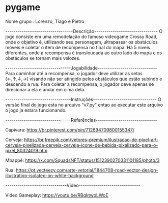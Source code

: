 # pygame

Nome grupo : Lorenzo, Tiago e Pietro

---------------------------------Descrição-------------------------------
O jogo consiste em uma remodelação do famoso videogame Crossy Road, onde o objetivo é, utilizando seu personagem, ultrapassar os obstáculos móveis e coletar o item de recompensa 
no final do mapa. Há 5 níveis diferentes, onde a recompensa é transloucada ao outro lado do mapa e os obstáculos se tornam mais velozes.


--------------------------------Jogabilidade-----------------------------
Para caminhar até a recompensa, o jogador deve utilizar as setas (←,↑,↓,→) visando não ser atingido pelos obstáculos que estão subindo e descendo a rua. Para coletar a recompensa, o jogador deve apenas se direcionar a ela e andar em cima dela.


--------------------------------Instruções-------------------------------
O versão final do jogo esta no arquivo "v7.py" entao ao executar este arquivo o jogo ja estara funcionando.


--------------------------------Referências------------------------------

Capivara: https://br.pinterest.com/pin/712694709800155347/

Cerveja: https://br.freepik.com/vetores-premium/ilustracao-de-pixel-art-cerveja-pixelizada-cerveja-cerveja-icone-de-bebida-pixelizado-para-o-pixel_80324019.htm

Mbappé: https://x.com/SquadsNFT/status/1512390270331101185/photo/3

Rua: https://pt.vecteezy.com/arte-vetorial/1844708-road-vector-design-illustration-isolated-on-white-background

------------------------------Video------------------------------

Video Gameplay: https://youtu.be/RBqktwoLWoE
